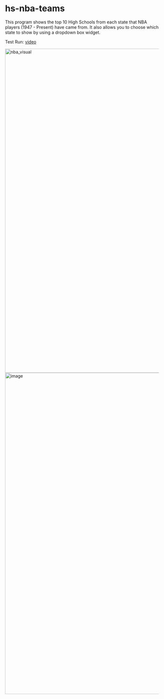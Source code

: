 # hs-nba-teams
This program shows the top 10 High Schools from each state that NBA players (1947 - Present) have came from. It also allows you to choose which state to show by using a dropdown box widget. 

Test Run:
[video](https://www.youtube.com/watch?v=I7G-rMFyRY4)

<img width="1063" alt="nba_visual" src="https://user-images.githubusercontent.com/32689895/113785916-f615bc80-96ec-11eb-94c5-5578c92fa6e1.png">
<img width="1054" alt="image" src="https://user-images.githubusercontent.com/32689895/113786036-32491d00-96ed-11eb-882f-7c813596cae0.png">
